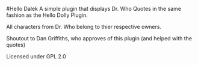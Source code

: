#Hello Dalek
A simple plugin that displays Dr. Who Quotes in the same fashion as the Hello Dolly Plugin.

All characters from Dr. Who belong to thier respective owners. 

Shoutout to Dan Griffiths, who approves of this plugin (and helped with the quotes)

Licensed under GPL 2.0
